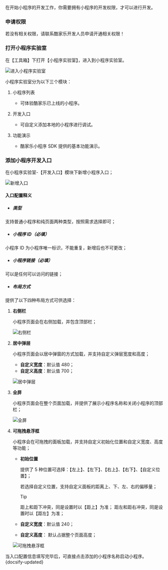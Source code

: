 在开始小程序的开发工作，你需要拥有小程序的开发权限，才可以进行开发。

### 申请权限

若没有相关权限，请联系酷家乐开发人员申请开通相关权限！

### 打开小程序实验室

在【工具箱】下打开【小程序实验室】，进入到小程序实验室。

![进入小程序实验室](https://qhstaticssl.kujiale.com/newt/101687/image/png/1615277874029/CDE03EB923F8AB5455F55CBD371EECC3.png)

小程序实验室分为以下三个模块：

1. 小程序列表

   - 可体验酷家乐已上线的小程序。

2. 开发入口

   - 可自定义添加本地的小程序进行调试。

3. 功能演示

   - 酷家乐小程序 SDK 提供的基本功能演示。

### 添加小程序开发入口

在小程序实验室-【开发入口】模块下新增小程序入口；

![新增入口](https://qhstaticssl.kujiale.com/newt/101687/image/png/1615278098122/F9B0AD5C849BB5432CF722EF722729D8.png)

#### 入口配置释义

- ##### 类型

支持普通小程序和纯页面两种类型，按照需求选择即可；

- ##### 小程序 ID（必填）

小程序 ID 为小程序唯一标识，不能重复，新增后也不可更改；

- ##### 小程序链接（必填）

可以是任何可以访问的链接；

- ##### 布局方式

提供了以下四种布局方式可供选择：

1. **右侧栏**

   小程序页面会在右侧加载，并包含顶部栏；

   ![右侧栏](https://qhstaticssl.kujiale.com/newt/101687/image/png/1615282391203/0B1860D2728B07DCCF9E8ED095907CB8.png)

2. **居中弹层**

   小程序页面会以居中弹窗的方式加载，并支持自定义弹层宽度和高度；

   - **自定义宽度**：默认值 480；
   - **自定义高度**：默认值 700；

   ![居中弹层](https://qhstaticssl.kujiale.com/newt/101687/image/png/1615282367742/6D0F7281D51467BCA44D291B2ABC5881.png)

3. **全屏**

   小程序页面会在整个页面加载，并提供了展示小程序名称和关闭小程序的顶部栏；

   ![全屏](https://qhstaticssl.kujiale.com/newt/101687/image/png/1615282372089/86E9582AE0FCC6023C8269DA1E2A2F29.png)

4. **可拖拽悬浮框**

   小程序会在可拖拽的面板加载，并支持自定义初始化位置和自定义宽度、高度等功能；

   - **初始位置**

     提供了 5 种位置可选择：【左上】、【左下】、【右上】、【右下】、【自定义位置】；

     若选择自定义位置，支持自定义面板的距离上、下、左、右的偏移量；

     > [!tip]
     > 距上和距下冲突，同是设置时以【距上】为准； 距左和距右冲突，同是设置时以【距左】为准；

   - **自定义宽度**：默认值 240；
   - **自定义高度**： 默认占据整个页面高度；

   ![可拖拽悬浮框](https://qhstaticssl.kujiale.com/newt/101687/image/png/1615282382756/FD025EFC870170496763E29984490DE1.png)

当入口配置信息填写完毕后，可直接点击添加的小程序名称启动小程序。
{docsify-updated}
